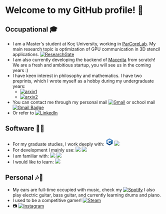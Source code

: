 # Welcome to my GitHub profile! 👋

## Occupational 🎓
- I am a Master's student at Koç University, working in [ParCoreLab](https://parcorelab.ku.edu.tr/). My main research topic is optimization of GPU communication in 3D stencil applications. [![ResearchGate](https://img.shields.io/badge/style-Erhan%20Tezcan-green?logo=ResearchGate&style=flat&label=ResearchGate&color=00ccbb&link=https://www.researchgate.net/profile/Erhan_Tezcan)](https://www.researchgate.net/profile/Erhan_Tezcan)
- I am also currently developing the backend of [Macerita](https://www.macerita.com/) from scratch! We are a fresh and ambitious startup, you will see us in the coming years :)
- I have keen interest in philosophy and mathematics. I have two preprints, which I wrote myself as a hobby during my undergraduate years:
  - [![arxiv1](https://img.shields.io/badge/style-On%20Collatz%20Conjecture-green?logo=arXiv&style=flat&label=arXiv&logoWidth=30&color=b31b1b&link=https://arxiv.org/abs/1902.07312)](https://arxiv.org/abs/1902.07312)
  - [![arxiv2](https://img.shields.io/badge/style-A%20Lighthouse%20Illumination%20Problem-green?logo=arXiv&style=flat&label=arXiv&color=b31b1b&link=https://arxiv.org/abs/1903.09001)](https://arxiv.org/abs/1903.09001)
- You can contact me through my personal mail [![Gmail](https://img.shields.io/badge/style-erhany96@gmail.com-green?logo=gmail&style=flat&label=Gmail&color=d14836&link=mailto:erhany96@gmail.com)](mailto:erhany96@gmail.com) or school mail [![Gmail Badge](https://img.shields.io/badge/style-etezcan19@ku.edu.tr-green?logo=gmail&style=flat&label=Gmail&color=d14836&link=mailto:etezcan19@ku.edu.tr)](mailto:etezcan19@ku.edu.tr)
- Or refer to [![LinkedIn](https://img.shields.io/badge/style-Erhan%20Tezcan-green?logo=LinkedIn&style=flat&label=LinkedIn&color=0077b5&link=https://www.linkedin.com/in/erhan-tezcan-2b95bb114)](https://www.linkedin.com/in/erhan-tezcan-2b95bb114)

## Software 👨‍💻
- For my graduate studies, I work deeply with: <a href="https://en.cppreference.com/w/" target="_blank"><img height="25" src="https://github.com/vscode-icons/vscode-icons/blob/master/icons/file_type_cpp3.svg"></a> <a href="https://developer.nvidia.com/cuda-zone" target="_blank"><img height="25" src="https://github.com/uiwjs/file-icons/blob/master/icon/cuda.svg"></a>
- For development I mainly use: <a href="https://nodejs.org/en/" target="_blank"><img height="25" src="https://www.vectorlogo.zone/logos/nodejs/nodejs-icon.svg"></a> <a href="https://www.mongodb.com/" target="_blank"><img height="25" src="https://www.vectorlogo.zone/logos/mongodb/mongodb-icon.svg"></a>
- I am familiar with: <a href="https://www.python.org/" target="_blank"><img height="25" src="https://www.vectorlogo.zone/logos/python/python-icon.svg"></a> <a href="https://golang.org/" target="_blank"><img height="25" src="https://www.vectorlogo.zone/logos/golang/golang-icon.svg"></a>
- I would like to learn: <a href="https://reactjs.org/" target="_blank"><img height="25" src="https://www.vectorlogo.zone/logos/reactjs/reactjs-icon.svg"></a>

## Personal 🎶🎨

- My ears are full-time occupied with music, check my [![Spotify](https://img.shields.io/badge/-erhany-green?logo=Spotify&style=flat&label=Spotify&color=1ed760&link=https://open.spotify.com/user/erhany)](https://open.spotify.com/user/erhany) I also play electric guitar, bass guitar, and currently learning drums and piano.
- I used to be a competitive gamer! [![Steam](https://img.shields.io/badge/-erhany-green?logo=Steam&style=flat&label=Steam&color=1e1e1e&link=https://steamcommunity.com/id/erhanyyy)](https://steamcommunity.com/id/erhanyyy)
- 📷 [![Instagram](https://img.shields.io/badge/style-erhantezcan-green?logo=instagram&style=flat&label=Instagram&color=c13584&link=https://www.instagram.com/erhantezcan/)](https://www.instagram.com/erhantezcan/)




<!-- https://shields.io/category/coverage for badges -->
